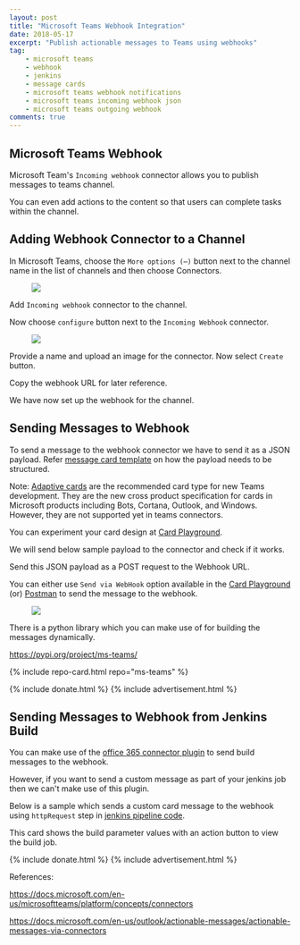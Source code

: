```yaml
---
layout: post
title: "Microsoft Teams Webhook Integration"
date: 2018-05-17
excerpt: "Publish actionable messages to Teams using webhooks"
tag:
    - microsoft teams
    - webhook
    - jenkins
    - message cards
    - microsoft teams webhook notifications
    - microsoft teams incoming webhook json
    - microsoft teams outgoing webhook
comments: true
---
```


## Microsoft Teams Webhook

Microsoft Team's `Incoming webhook` connector allows you to publish messages to teams channel.

You can even add actions to the content so that users can complete tasks within the channel.

## Adding Webhook Connector to a Channel

In Microsoft Teams, choose the `More options (⋯)` button next to the channel name in the list of channels and then choose Connectors.

<figure>
	<a href="{{ site.url }}/assets/img/2018/05/webhook-connector.png"><img src="{{ site.url }}/assets/img/2018/05/webhook-connector.png"></a>
</figure>

Add `Incoming webhook` connector to the channel.

Now choose `configure` button next to the `Incoming Webhook` connector.

<figure>
	<a href="{{ site.url }}/assets/img/2018/05/incoming-webhook.png"><img src="{{ site.url }}/assets/img/2018/05/incoming-webhook.png"></a>
</figure>

Provide a name and upload an image for the connector. Now select `Create` button.

Copy the webhook URL for later reference.

We have now set up the webhook for the channel.

## Sending Messages to Webhook

To send a message to the webhook connector we have to send it as a JSON payload. Refer [message card template](https://docs.microsoft.com/en-us/outlook/actionable-messages/message-card-reference) on how the payload needs to be structured.

Note: [Adaptive cards](https://docs.microsoft.com/en-us/outlook/actionable-messages/adaptive-card) are the recommended card type for new Teams development. They are the new cross product specification for cards in Microsoft products including Bots, Cortana, Outlook, and Windows. However, they are not supported yet in teams connectors.

You can experiment your card design at [Card Playground](https://messagecardplayground.azurewebsites.net/).

We will send below sample payload to the connector and check if it works.

<script src="https://gist.github.com/HarshadRanganathan/5c169170e6d883f58d0af109773ea56b.js"></script>

Send this JSON payload as a POST request to the Webhook URL.

You can either use `Send via WebHook` option available in the [Card Playground](https://messagecardplayground.azurewebsites.net/) (or) [Postman](https://docs.microsoft.com/en-us/outlook/actionable-messages/actionable-messages-via-connectors#send-the-message) to send the message to the webhook.

<figure>
	<a href="{{ site.url }}/assets/img/2018/05/webhook-message.png"><img src="{{ site.url }}/assets/img/2018/05/webhook-message.png"></a>
</figure>

There is a python library which you can make use of for building the messages dynamically.

<https://pypi.org/project/ms-teams/>

{% include repo-card.html repo="ms-teams" %}

{% include donate.html %}
{% include advertisement.html %}

## Sending Messages to Webhook from Jenkins Build

You can make use of the [office 365 connector plugin](https://wiki.jenkins.io/display/JENKINS/Office+365+Connector+Plugin) to send build messages to the webhook.

However, if you want to send a custom message as part of your jenkins job then we can't make use of this plugin.

Below is a sample which sends a custom card message to the webhook using `httpRequest` step in [jenkins pipeline code](https://rharshad.com/jenkins-pipeline-as-code/).

<script src="https://gist.github.com/HarshadRanganathan/adfcb576ff8509220a46a398932211bc.js"></script>

This card shows the build parameter values with an action button to view the build job.

{% include donate.html %}
{% include advertisement.html %}

References:

<https://docs.microsoft.com/en-us/microsoftteams/platform/concepts/connectors>

<https://docs.microsoft.com/en-us/outlook/actionable-messages/actionable-messages-via-connectors>
